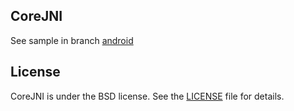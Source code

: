## CoreJNI

See sample in branch [android](https://github.com/lizhangqu/CoreJNI/tree/android)

## License

CoreJNI is under the BSD license. See the [LICENSE](https://github.com/lizhangqu/CoreJNI/blob/master/LICENSE) file for details.